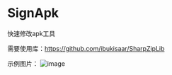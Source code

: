 # SignApk
快速修改apk工具

需要使用库：https://github.com/ibukisaar/SharpZipLib

示例图片：
![image](https://github.com//ibukisaar/SignApk/raw/master/img/sample.png)
